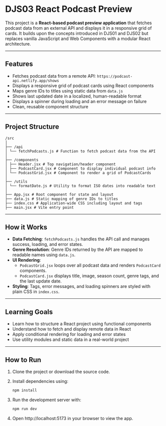 # DJS03 React Podcast Preview

This project is a **React-based podcast preview application** that fetches podcast data from an external API and displays it in a responsive grid of cards. It builds upon the concepts introduced in DJS01 and DJS02 but replaces vanilla JavaScript and Web Components with a modular React architecture.

---

## Features

- Fetches podcast data from a remote API: `https://podcast-api.netlify.app/shows`
- Displays a responsive grid of podcast cards using React components
- Maps genre IDs to titles using static data from `data.js`
- Shows last updated date in a localized, human-readable format
- Displays a spinner during loading and an error message on failure
- Clean, reusable component structure

---

## Project Structure

```
/src
│
├── /api
│ └── fetchPodcasts.js # Function to fetch podcast data from the API
│
├── /components
│ ├── Header.jsx # Top navigation/header component
│ ├── PodcastCard.jsx # Component to display individual podcast info
│ └── PodcastGrid.jsx # Component to render a grid of PodcastCards
│
├── /utils
│ └── formatDate.js # Utility to format ISO dates into readable text
│
├── App.jsx # Root component for state and layout
├── data.js # Static mapping of genre IDs to titles
├── index.css # Application-wide CSS including layout and tags
├── main.jsx # Vite entry point
```

---

## How it Works

- **Data Fetching**: `fetchPodcasts.js` handles the API call and manages success, loading, and error states.
- **Genre Resolution**: Genre IDs returned by the API are mapped to readable names using `data.js`.
- **UI Rendering**:
  - `PodcastGrid.jsx` loops over all podcast data and renders `PodcastCard` components.
  - `PodcastCard.jsx` displays title, image, season count, genre tags, and the last update date.
- **Styling**: Tags, error messages, and loading spinners are styled with plain CSS in `index.css`.

---

## Learning Goals

- Learn how to structure a React project using functional components
- Understand how to fetch and display remote data in React
- Apply conditional rendering for loading and error states
- Use utility modules and static data in a real-world project

---

## How to Run

1. Clone the project or download the source code.
2. Install dependencies using:

   ```bash
   npm install
   ```

3. Run the development server with:

   ```bash
   npm run dev
   ```

4. Open http://localhost:5173 in your browser to view the app.
